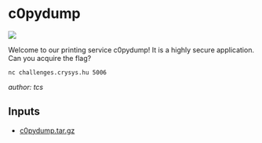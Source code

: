 # c0pydump
![](https://img.shields.io/badge/easy-gray)

Welcome to our printing service c0pydump! It is a highly secure application. Can you acquire the flag?

`nc challenges.crysys.hu 5006`

*author: tcs*

## Inputs
- [c0pydump.tar.gz](input/c0pydump.tar.gz)

